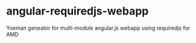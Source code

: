 angular-requiredjs-webapp
=========================

Yoeman geneator for multi-module angular.js webapp using requiredjs for AMD
